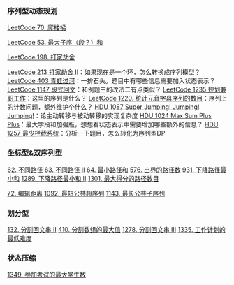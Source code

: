 ### 序列型动态规划

[LeetCode 70. 爬楼梯](https://leetcode-cn.com/problems/climbing-stairs/)

[LeetCode 53. 最大子序（段？）和](https://leetcode-cn.com/problems/maximum-subarray/)

[LeetCode 198. 打家劫舍](https://leetcode-cn.com/problems/house-robber/)

[LeetCode 213 打家劫舍 II](https://leetcode-cn.com/problems/house-robber-ii/)：如果现在是一个环，怎么转换成序列模型？
[LeetCode 403 青蛙过河](https://leetcode-cn.com/problems/frog-jump/)：一排石头。题目中有哪些信息需要加入状态表示？
[LeetCode 1147 段式回文](https://leetcode-cn.com/problems/longest-chunked-palindrome-decomposition/)：和例题三的改法二有点类似？
[LeetCode 1235 规划兼职工作](https://leetcode-cn.com/problems/maximum-profit-in-job-scheduling/)：这里的序列是什么？
[LeetCode 1220. 统计元音字母序列的数目](https://leetcode-cn.com/problems/count-vowels-permutation/)：序列上的计数问题，额外维护个什么？
[HDU 1087 Super Jumping! Jumping! Jumping!](http://acm.hdu.edu.cn/showproblem.php?pid=1087)：论主动转移与被动转移的实现复杂度
[HDU 1024 Max Sum Plus Plus](http://acm.hdu.edu.cn/showproblem.php?pid=1024)：最大字段和加强版，想想看状态表示中需要增加哪些额外的信息？
[HDU 1257 最少拦截系统](http://acm.hdu.edu.cn/showproblem.php?pid=1257)：分析一下题目，怎么转化为序列型DP



### 坐标型&双序列型

[62. 不同路径](https://leetcode-cn.com/problems/unique-paths/)
[63. 不同路径 II](https://leetcode-cn.com/problems/unique-paths-ii/)
[64. 最小路径和](https://leetcode-cn.com/problems/minimum-path-sum/)
[576. 出界的路径数](https://leetcode-cn.com/problems/out-of-boundary-paths/)
[931. 下降路径最小和](https://leetcode-cn.com/problems/minimum-falling-path-sum/)
[1289. 下降路径最小和 II](https://leetcode-cn.com/problems/minimum-falling-path-sum-ii/)
[1301. 最大得分的路径数目](https://leetcode-cn.com/problems/number-of-paths-with-max-score/)

[72. 编辑距离](https://leetcode-cn.com/problems/edit-distance/)
[1092. 最短公共超序列](https://leetcode-cn.com/problems/shortest-common-supersequence/)
[1143. 最长公共子序列](https://leetcode-cn.com/problems/longest-common-subsequence/)



### 划分型

[132. 分割回文串 II](https://leetcode-cn.com/problems/palindrome-partitioning-ii/)
[410. 分割数组的最大值](https://leetcode-cn.com/problems/split-array-largest-sum/)
[1278. 分割回文串 III](https://leetcode-cn.com/problems/palindrome-partitioning-iii/)
[1335. 工作计划的最低难度](https://leetcode-cn.com/problems/minimum-difficulty-of-a-job-schedule/)



### 状态压缩

[1349. 参加考试的最大学生数](https://leetcode-cn.com/problems/maximum-students-taking-exam/)